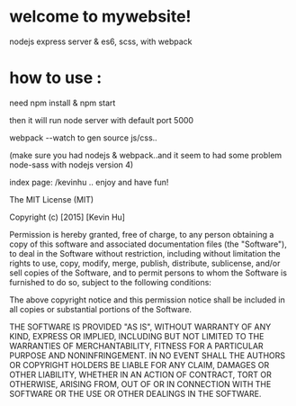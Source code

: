 # welcome to mywebsite!

nodejs express server & es6, scss, with webpack

# how to use :

need npm install & npm start

then it will run node server with default port 5000

webpack --watch to gen source js/css..

(make sure you had nodejs & webpack..and it seem to had some problem node-sass with nodejs version 4)

index page: /kevinhu .. enjoy and have fun!


The MIT License (MIT)

Copyright (c) [2015] [Kevin Hu]

Permission is hereby granted, free of charge, to any person obtaining a copy
of this software and associated documentation files (the "Software"), to deal
in the Software without restriction, including without limitation the rights
to use, copy, modify, merge, publish, distribute, sublicense, and/or sell
copies of the Software, and to permit persons to whom the Software is
furnished to do so, subject to the following conditions:

The above copyright notice and this permission notice shall be included in all
copies or substantial portions of the Software.

THE SOFTWARE IS PROVIDED "AS IS", WITHOUT WARRANTY OF ANY KIND, EXPRESS OR
IMPLIED, INCLUDING BUT NOT LIMITED TO THE WARRANTIES OF MERCHANTABILITY,
FITNESS FOR A PARTICULAR PURPOSE AND NONINFRINGEMENT. IN NO EVENT SHALL THE
AUTHORS OR COPYRIGHT HOLDERS BE LIABLE FOR ANY CLAIM, DAMAGES OR OTHER
LIABILITY, WHETHER IN AN ACTION OF CONTRACT, TORT OR OTHERWISE, ARISING FROM,
OUT OF OR IN CONNECTION WITH THE SOFTWARE OR THE USE OR OTHER DEALINGS IN THE
SOFTWARE.
